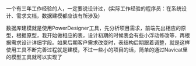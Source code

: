 一个有三年工作经验的人，一定要说设计过，(实际工作经验的程序员：在系统设计、需求文档，数据建模都应该有所涉及)

数据库建模就是使用PowerDesigner工具，先分析项目需求，前端先出相应的原型，根据原型，我开始做相应的表，设计初期的时候表会有些小浮动修改等，再根据需求设计详细字段。如果后期客户需求改变时，表结构后期跟着调整，就是这样使用工具不断完善过程就是建模，不过一些小的项目的话，简单的通过Navicat里的模型工具就可以实现了